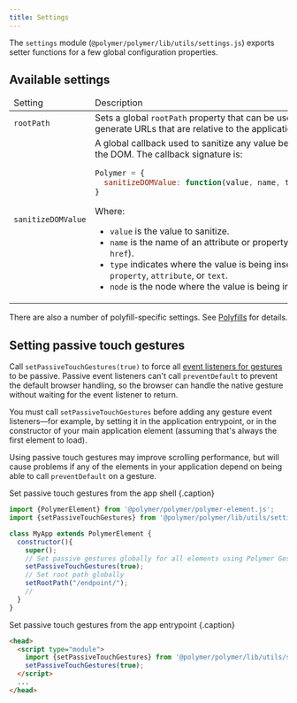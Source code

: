 ```yaml
---
title: Settings
---
```


<!-- toc -->

The `settings` module (`@polymer/polymer/lib/utils/settings.js`) exports setter functions for a few global configuration properties.

## Available settings

<table>
<thead>
<tr>
  <td>
    Setting
  </td>
  <td>
    Description
  </td>
</tr>
</thead>
<tbody>
  <tr>
    <td>
      <code>rootPath</code>
    </td>
    <td>
      Sets a global <code>rootPath</code> property that can be used in templates to generate URLs that
      are relative to the application root.
    </td>
  </tr>
  <tr>
    <td>
      <code>sanitizeDOMValue</code>
    </td>
    <td>
      A global callback used to sanitize any value before inserting it into the DOM.
      The callback signature is:

```js
Polymer = {
  sanitizeDOMValue: function(value, name, type, node) { ... }
}
```

Where:

-   `value` is the value to sanitize.
-   `name` is the name of an attribute or property (for example, `href`).
-   `type` indicates where the value is being inserted: one of `property`, `attribute`, or `text`.
-   `node` is the node where the value is being inserted.
    </td>
  </tr>
</tbody>
</table>

There are also a number of polyfill-specific settings. See [Polyfills](/{{{polymer_version_dir}}}/docs/polyfills) for
details.

## Setting passive touch gestures

Call `setPassiveTouchGestures(true)` to force all [event listeners for gestures](gesture-events) to be passive. Passive event listeners can't call `preventDefault` to prevent the default browser handling, so the browser can handle the native gesture without waiting for the event listener to return.

You must call `setPassiveTouchGestures` before adding any gesture event listeners—for example, by setting it in the application entrypoint, or in the constructor of your main application element (assuming that's always the first element to load).

Using passive touch gestures may improve scrolling performance, but will cause problems if any of the elements in your application depend on being able to call `preventDefault` on a gesture.

Set passive touch gestures from the app shell {.caption}

```js
import {PolymerElement} from '@polymer/polymer/polymer-element.js';
import {setPassiveTouchGestures} from '@polymer/polymer/lib/utils/settings.js';

class MyApp extends PolymerElement {
  constructor(){
    super();
    // Set passive gestures globally for all elements using Polymer Gestures
    setPassiveTouchGestures(true);
    // Set root path globally
    setRootPath("/endpoint/");
    //
  }
}
```

Set passive touch gestures from the app entrypoint {.caption}

```html
<head>
  <script type="module">
    import {setPassiveTouchGestures} from '@polymer/polymer/lib/utils/settings.js';
    setPassiveTouchGestures(true);
  </script>
  ...
</head>
```
